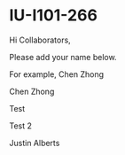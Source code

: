 # IU-I101-266

Hi Collaborators,

Please add your name below. 

For example, Chen Zhong

Chen Zhong

Test

Test 2

Justin Alberts
